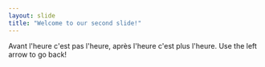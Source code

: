 ```yaml
---
layout: slide
title: "Welcome to our second slide!"
---
```

Avant l'heure c'est pas l'heure, après l'heure c'est plus l'heure.
Use the left arrow to go back!
